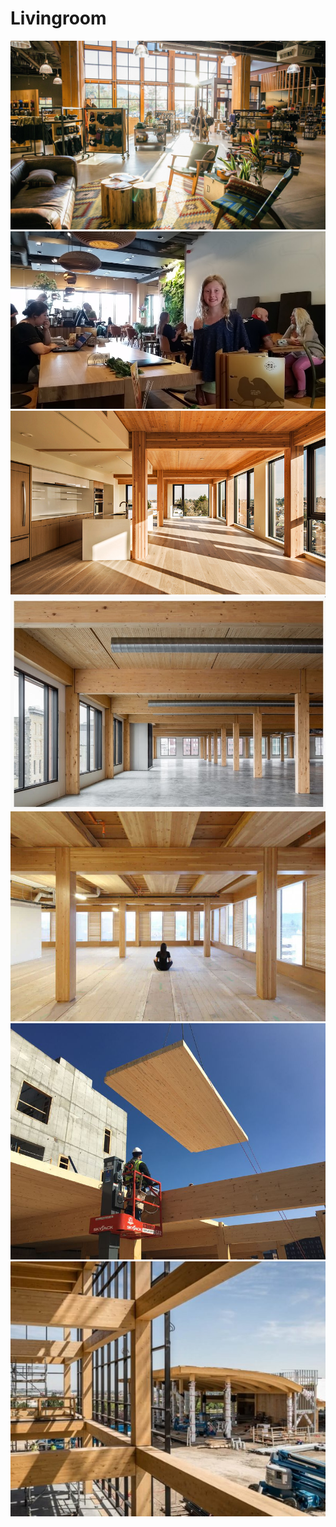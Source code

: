 # Livingroom

![](img/REI.jpg)  
![](img/wood-table.jpg)
![](img/8-C12-main-sun-CR-Andrew-Pogue_800.jpg)
![](img/masstimber.jpg)
![](img/MGA-mass-timber-wood-innovation-design-centre-hero-886x590.jpg)
![](img/T3_Construction_1-800x800.jpg)
![](img/mass-timber-frame-e1569231844722.jpg)